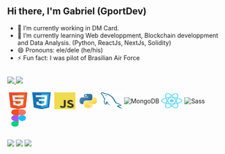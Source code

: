 ## Hi there, I'm Gabriel (GportDev)

- 🔭 I’m currently working in DM Card.
- 🌱 I’m currently learning Web developpment, Blockchain developpment and Data Analysis. (Python, ReactJs, NextJs, Solidity)
- 😄 Pronouns: ele/dele (he/his) 
- ⚡ Fun fact: I was pilot of Brasilian Air Force
##

<div>
  <a href="https://github.com/GportDev">
  <img height="180em" src="https://github-readme-stats.vercel.app/api?username=GportDev&show_icons=true&theme=dark&include_all_commits=true&count_private=true"/>
  <img height="130em" src="https://github-readme-stats.vercel.app/api/top-langs/?username=GportDev&layout=compact&langs_count=16&theme=dark"/>
</div>
<div style="display: inline-block"><br>
  <img align="center" alt="HTML5" height="40" width="50" src='https://github.com/devicons/devicon/blob/master/icons/html5/html5-original.svg'>
  <img align="center" alt="CSS3" height="40" width="50" src='https://github.com/devicons/devicon/blob/master/icons/css3/css3-original.svg'>
  <img align="center" alt="Java-Script" height="40" width="50" src='https://github.com/devicons/devicon/blob/master/icons/javascript/javascript-original.svg'>
  <img align="center" alt="Python" height="40" width="50" src='https://github.com/devicons/devicon/blob/master/icons/python/python-original.svg'>
  <img align="center" alt="MySql" height="40" width="50" src='https://github.com/devicons/devicon/blob/master/icons/mysql/mysql-original.svg'>
  <img align="center" alt="MongoDB" height="40" width="50" src='https://cdn.jsdelivr.net/gh/devicons/devicon/icons/mongodb/mongodb-original-wordmark.svg'>
  <img align="center" alt="ReactJS" height="40" width="50" src='https://github.com/devicons/devicon/blob/master/icons/react/react-original.svg'>
  <img align="center" alt="Sass" height="40" width="50" src='https://cdn.jsdelivr.net/gh/devicons/devicon/icons/sass/sass-original.svg'>
  <img align="center" alt="Figma" height="40" width="50" src='https://github.com/devicons/devicon/blob/master/icons/figma/figma-original.svg'>
</div>

##
  <!-- <a herf="" taget="_blank"><img src="" target="_blank"></a> -->
<div>
  <a href="https://www.linkedin.com/in/gabriel-porteiro/" target="_blank"><img src="https://img.shields.io/badge/LinkedIn-0077B5?style=for-the-badge&logo=linkedin&logoColor=white" target="_blank"></a>
  <a herf="https://www.instagram.com/gb_porteiro/" taget="_blank"><img src="https://img.shields.io/badge/Instagram-E4405F?style=for-the-badge&logo=instagram&logoColor=white" target="_blank"></a>
  <a herf="mailto:gbporteiro@gmail.com" taget="_blank"><img src="https://img.shields.io/badge/Gmail-D14836?style=for-the-badge&logo=gmail&logoColor=white" target="_blank"></a>
</div>
